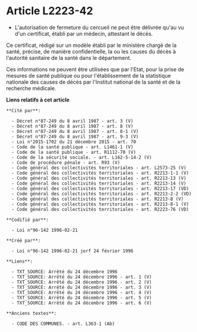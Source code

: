 # Article L2223-42

- L'autorisation de fermeture du cercueil ne peut être délivrée qu'au vu d'un certificat, établi par un médecin, attestant le
décès.

Ce certificat, rédigé sur un modèle établi par le ministère chargé de la santé, précise, de manière confidentielle, la ou les
causes du décès à l'autorité sanitaire de la santé dans le département.

Ces informations ne peuvent être utilisées que par l'Etat, pour la prise de mesures de santé publique ou pour l'établissement
de la statistique nationale des causes de décès par l'Institut national de la santé et de la recherche médicale.

**Liens relatifs à cet article**

	**Cité par**:

	  - Décret n°87-249 du 8 avril 1987 - art. 3 (V)
	  - Décret n°87-249 du 8 avril 1987 - art. 8 (V)
	  - Décret n°87-249 du 8 avril 1987 - art. 8-1 (V)
	  - Décret n°87-249 du 8 avril 1987 - art. 9-3 (V)
	  - Loi n°2015-1702 du 21 décembre 2015 - art. 70
	  - Code de la santé publique - art. L1461-1 (V)
	  - Code de la santé publique - art. R1112-70 (V)
	  - Code de la sécurité sociale. - art. L162-5-14-2 (V)
	  - Code de procédure pénale - art. R93 (V)
	  - Code général des collectivités territoriales - art. L2573-25 (V)
	  - Code général des collectivités territoriales - art. R2213-1-1 (V)
	  - Code général des collectivités territoriales - art. R2213-13 (V)
	  - Code général des collectivités territoriales - art. R2213-14 (V)
	  - Code général des collectivités territoriales - art. R2213-17 (VD)
	  - Code général des collectivités territoriales - art. R2213-2-2 (VD)
	  - Code général des collectivités territoriales - art. R2213-8 (V)
	  - Code général des collectivités territoriales - art. R2213-8-1 (V)
	  - Code général des collectivités territoriales - art. R2223-76 (VD)

	**Codifié par**:

	  - Loi n°96-142 1996-02-21

	**Créé par**:

	  - Loi n°96-142 1996-02-21 jorf 24 février 1996

	**Liens**:

	  - TXT_SOURCE: Arrêté du 24 décembre 1996
	  - TXT_SOURCE: Arrêté du 24 décembre 1996 - art. 1 (V)
	  - TXT_SOURCE: Arrêté du 24 décembre 1996 - art. 2 (V)
	  - TXT_SOURCE: Arrêté du 24 décembre 1996 - art. 3 (V)
	  - TXT_SOURCE: Arrêté du 24 décembre 1996 - art. 4 (V)
	  - TXT_SOURCE: Arrêté du 24 décembre 1996 - art. 5 (V)
	  - TXT_SOURCE: Arrêté du 24 décembre 1996 - art. 6 (V)

	**Anciens textes**:

	  - CODE DES COMMUNES. - art. L363-1 (Ab)
